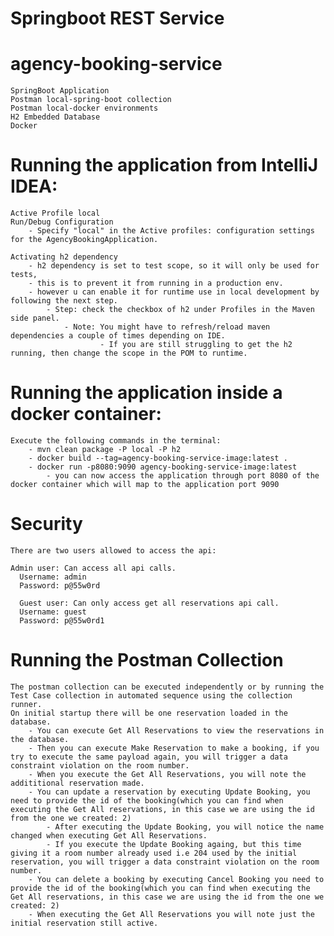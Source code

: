 # Springboot REST Service
# agency-booking-service



    SpringBoot Application
    Postman local-spring-boot collection
    Postman local-docker environments
    H2 Embedded Database
    Docker

# Running the application from IntelliJ IDEA:
    Active Profile local    
    Run/Debug Configuration
        - Specify "local" in the Active profiles: configuration settings for the AgencyBookingApplication.
        
    Activating h2 dependency 
        - h2 dependency is set to test scope, so it will only be used for tests, 
        - this is to prevent it from running in a production env.
        - however u can enable it for runtime use in local development by following the next step.
            - Step: check the checkbox of h2 under Profiles in the Maven side panel.
                - Note: You might have to refresh/reload maven dependencies a couple of times depending on IDE.
                        - If you are still struggling to get the h2 running, then change the scope in the POM to runtime.

# Running the application inside a docker container:
    Execute the following commands in the terminal:
        - mvn clean package -P local -P h2
        - docker build --tag=agency-booking-service-image:latest . 
        - docker run -p8080:9090 agency-booking-service-image:latest
            - you can now access the application through port 8080 of the docker container which will map to the application port 9090

# Security
    There are two users allowed to access the api:
    
    Admin user: Can access all api calls.
      Username: admin
      Password: p@55w0rd
      
      Guest user: Can only access get all reservations api call.
      Username: guest
      Password: p@55w0rd1

# Running the Postman Collection
    The postman collection can be executed independently or by running the Test Case collection in automated sequence using the collection runner.
    On initial startup there will be one reservation loaded in the database.
        - You can execute Get All Reservations to view the reservations in the database.
        - Then you can execute Make Reservation to make a booking, if you try to execute the same payload again, you will trigger a data constraint violation on the room number.
        - When you execute the Get All Reservations, you will note the addititional reservation made.
        - You can update a reservation by executing Update Booking, you need to provide the id of the booking(which you can find when executing the Get All reservations, in this case we are using the id from the one we created: 2)
            - After executing the Update Booking, you will notice the name changed when executing Get All Reservations.
            - If you execute the Update Booking againg, but this time giving it a room number already used i.e 204 used by the initial reservation, you will trigger a data constraint violation on the room number.
        - You can delete a booking by executing Cancel Booking you need to provide the id of the booking(which you can find when executing the Get All reservations, in this case we are using the id from the one we created: 2)
        - When executing the Get All Reservations you will note just the initial reservation still active.

